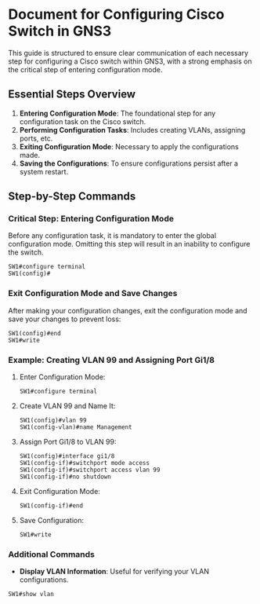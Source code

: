 # Document for Configuring Cisco Switch in GNS3

This guide is structured to ensure clear communication of each necessary step for configuring a Cisco switch within GNS3, with a strong emphasis on the critical step of entering configuration mode.

## Essential Steps Overview
1. **Entering Configuration Mode**: The foundational step for any configuration task on the Cisco switch.
2. **Performing Configuration Tasks**: Includes creating VLANs, assigning ports, etc.
3. **Exiting Configuration Mode**: Necessary to apply the configurations made.
4. **Saving the Configurations**: To ensure configurations persist after a system restart.

## Step-by-Step Commands

### Critical Step: Entering Configuration Mode

Before any configuration task, it is mandatory to enter the global configuration mode. Omitting this step will result in an inability to configure the switch.

```
SW1#configure terminal
SW1(config)#
```

### Exit Configuration Mode and Save Changes

After making your configuration changes, exit the configuration mode and save your changes to prevent loss:

```
SW1(config)#end
SW1#write
```

### Example: Creating VLAN 99 and Assigning Port Gi1/8

1. Enter Configuration Mode:

    ```
    SW1#configure terminal
    ```

1. Create VLAN 99 and Name It:

    ```
    SW1(config)#vlan 99
    SW1(config-vlan)#name Management
    ```

1. Assign Port Gi1/8 to VLAN 99:

    ```
    SW1(config)#interface gi1/8
    SW1(config-if)#switchport mode access
    SW1(config-if)#switchport access vlan 99
    SW1(config-if)#no shutdown
    ```

1. Exit Configuration Mode:

    ```
    SW1(config-if)#end
    ```

1. Save Configuration:

    ```
    SW1#write
    ```

### Additional Commands

* **Display VLAN Information**: Useful for verifying your VLAN configurations.

```
SW1#show vlan
```
